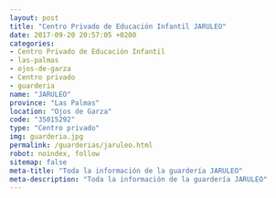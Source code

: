 ```yaml
---
layout: post
title: "Centro Privado de Educación Infantil JARULEO"
date: 2017-09-20 20:57:05 +0200
categories:
- Centro Privado de Educación Infantil
- las-palmas
- ojos-de-garza
- Centro privado
- guarderia
name: "JARULEO"
province: "Las Palmas"
location: "Ojos de Garza"
code: "35015292"
type: "Centro privado"
img: guarderia.jpg
permalink: /guarderias/jaruleo.html
robot: noindex, follow
sitemap: false
meta-title: "Toda la información de la guardería JARULEO"
meta-description: "Toda la información de la guardería JARULEO"
---
```

